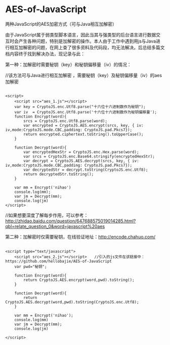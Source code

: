 # AES-of-JavaScript
两种JavaScript的AES加密方式（可与Java相互加解密）

由于JavaScript属于弱类型脚本语言，因此当其与强类型的后台语言进行数据交互时会产生各种问题，特别是加解密的操作。本人由于工作中遇到用js与Java进行相互加解密的问题，在网上查了很多资料及代码段，均无法解决。后总结多篇文档内容终于找到解决办法，现记录与此：

 第一种：加解密时需要秘钥（key）和秘钥偏移量（iv）的情况：
  
//该方法可与Java进行相互加解密 ，需要秘钥（key）及秘钥偏移量（iv）的aes加解密
##
    <script>
        <script src="aes_1.js"></script>　
        var key = CryptoJS.enc.Utf8.parse("十六位十六进制数作为秘钥");  
        var iv  = CryptoJS.enc.Utf8.parse('十六位十六进制数作为秘钥偏移量');  
        function Encrypt(word){
            srcs = CryptoJS.enc.Utf8.parse(word);
            var encrypted = CryptoJS.AES.encrypt(srcs, key, { iv: iv,mode:CryptoJS.mode.CBC,padding: CryptoJS.pad.Pkcs7});
            return encrypted.ciphertext.toString().toUpperCase();
        }

        function Decrypt(word){  
            var encryptedHexStr = CryptoJS.enc.Hex.parse(word);
            var srcs = CryptoJS.enc.Base64.stringify(encryptedHexStr);
            var decrypt = CryptoJS.AES.decrypt(srcs, key, { iv: iv,mode:CryptoJS.mode.CBC,padding: CryptoJS.pad.Pkcs7});
            var decryptedStr = decrypt.toString(CryptoJS.enc.Utf8); 
            return decryptedStr.toString();
        }

        var mm = Encrypt('nihao')
        console.log(mm);
        var jm = Decrypt(mm);
        console.log(jm)
    </script>
//如果想要深度了解每步作用，可以参考：http://zhidao.baidu.com/question/647688575019014285.html?qbl=relate_question_0&word=javascript%20aes

第二种：加解密时仅需要秘钥，在线验证地址：http://encode.chahuo.com/
## 
    <script type="text/javascript">
        <script src="aes_2.js"></script>　　//引入的js文件在该链接中：https://github.com/hellobajie/AES-of-JavaScript
        var pwd="秘钥";

        function Encrypt(word){
            return CryptoJS.AES.encrypt(word,pwd).toString();
        }

        function Decrypt(word){
            return CryptoJS.AES.decrypt(word,pwd).toString(CryptoJS.enc.Utf8);
        }

        var mm = Encrypt('nihao');
        console.log(mm)
        var jm = Decrypt(mm);
        console.log(jm)
       
    </script>

